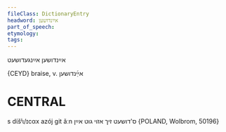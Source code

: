 ```yaml
---
fileClass: DictionaryEntry
headword: אײַנדושען
part_of_speech: 
etymology: 
tags: 
---
```

אײַנדושען
אײַנגעדושעט

{CEYD}
braise, v. אײַ֜נדושען

CENTRAL
========

s dɩ́šʲɩ/ɪcαx azój git ãːn ס'דושעט זיך אזוי גוט אײַן {POLAND, Wolbrom, 50196}
